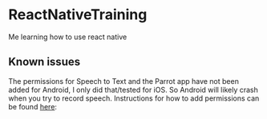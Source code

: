 # ReactNativeTraining

Me learning how to use react native

## Known issues

The permissions for Speech to Text and the Parrot app have not been added for Android, I only did that/tested for iOS. So Android will likely crash when you try to record speech. Instructions for how to add permissions can be found [here](https://github.com/wenkesj/react-native-voice):

